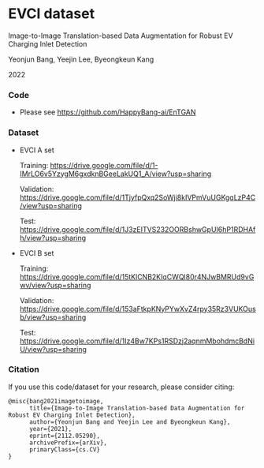 # EVCI dataset

Image-to-Image Translation-based Data Augmentation for Robust EV Charging Inlet Detection 

Yeonjun Bang, Yeejin Lee, Byeongkeun Kang

2022

### Code

- Please see https://github.com/HappyBang-ai/EnTGAN 

### Dataset

- EVCI A set

  Training: https://drive.google.com/file/d/1-IMrLO6v5YzygM6gxdknBGeeLakUQ1_A/view?usp=sharing

  Validation: https://drive.google.com/file/d/1TjyfpQxq2SoWji8kIVPmVuUGKgqLzP4C/view?usp=sharing

  Test: https://drive.google.com/file/d/1J3zEITVS232OORBshwGpUI6hP1RDHAfh/view?usp=sharing

- EVCI B set

  Training: https://drive.google.com/file/d/15tKlCNB2KIqCWQl80r4NJwBMRUd9vGwv/view?usp=sharing

  Validation: https://drive.google.com/file/d/153aFtkpKNyPYwXvZ4rpy35Rz3VUKOusb/view?usp=sharing

  Test: https://drive.google.com/file/d/1Iz4Bw7KPs1RSDzj2aqnmMbohdmcBdNiU/view?usp=sharing

### Citation
If you use this code/dataset for your research, please consider citing:
```
@misc{bang2021imagetoimage,
      title={Image-to-Image Translation-based Data Augmentation for Robust EV Charging Inlet Detection}, 
      author={Yeonjun Bang and Yeejin Lee and Byeongkeun Kang},
      year={2021},
      eprint={2112.05290},
      archivePrefix={arXiv},
      primaryClass={cs.CV}
}
```
